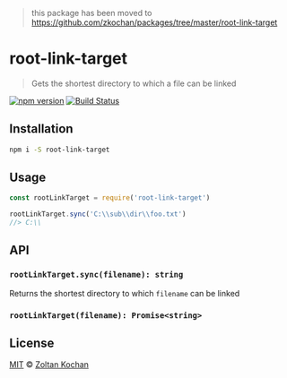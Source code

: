 > this package has been moved to https://github.com/zkochan/packages/tree/master/root-link-target

# root-link-target

> Gets the shortest directory to which a file can be linked

<!--@shields('npm', 'travis')-->
[![npm version](https://img.shields.io/npm/v/root-link-target.svg)](https://www.npmjs.com/package/root-link-target) [![Build Status](https://img.shields.io/travis/zkochan/root-link-target/master.svg)](https://travis-ci.org/zkochan/root-link-target)
<!--/@-->

## Installation

```sh
npm i -S root-link-target
```

## Usage

```js
const rootLinkTarget = require('root-link-target')

rootLinkTarget.sync('C:\\sub\\dir\\foo.txt')
//> C:\\
```

## API

### `rootLinkTarget.sync(filename): string`

Returns the shortest directory to which `filename` can be linked

### `rootLinkTarget(filename): Promise<string>`

## License

[MIT](./LICENSE) © [Zoltan Kochan](https://www.kochan.io/)
